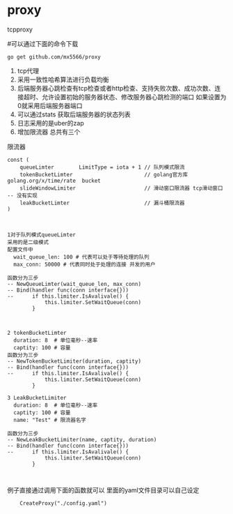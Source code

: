 # proxy
 tcpproxy

#可以通过下面的命令下载
```batch
go get github.com/mx5566/proxy

```

1. tcp代理
2. 采用一致性哈希算法进行负载均衡
3. 后端服务器心跳检查有tcp检查或者http检查、支持失败次数、成功次数、连接超时、允许设置初始的服务器状态、修改服务器心跳检测的端口 如果设置为0就采用后端服务器端口
4. 可以通过stats 获取后端服务器的状态列表
5. 日志采用的是uber的zap
6. 增加限流器 总共有三个


限流器
```batch
const (
	queueLimter        LimitType = iota + 1 // 队列模式限流
	tokenBucketLimter                       // golang官方库  golang.org/x/time/rate  bucket
	slideWindowLimiter                      // 滑动窗口限流器 tcp滑动窗口 -- 没有实现
	leakBucketLimter                        // 漏斗桶限流器
)



1对于队列模式queueLimter
采用的是二级模式
配置文件中
  wait_queue_len: 100 # 代表可以处于等待处理的队列
  max_conn: 50000 # 代表同时处于处理的连接 并发的用户

函数分为三步
-- NewQueueLimter(wait_queue_len, max_conn)
-- Bind(handler func(conn interface{}))
-- 		if this.limiter.IsAvalivale() {
   			this.limiter.SetWaitQueue(conn)
   		} 



2 tokenBucketLimter
  duration: 8  # 单位毫秒--速率
  captity: 100 # 容量
函数分为三步
-- NewTokenBucketLimiter(duration, captity)
-- Bind(handler func(conn interface{}))
-- 		if this.limiter.IsAvalivale() {
   			this.limiter.SetWaitQueue(conn)
   		} 

3 LeakBucketLimiter
  duration: 8  # 单位毫秒--速率
  captity: 100 # 容量
  name: "Test" # 限流器名字

函数分为三步
-- NewLeakBucketLimiter(name, captity, duration)
-- Bind(handler func(conn interface{}))
-- 		if this.limiter.IsAvalivale() {
   			this.limiter.SetWaitQueue(conn)
   		} 



```

例子直接通过调用下面的函数就可以
里面的yaml文件目录可以自己设定
```
    CreateProxy("./config.yaml")
```

